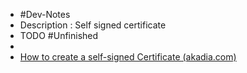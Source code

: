 - #Dev-Notes
- Description : Self signed certificate
- TODO #Unfinished
-
- [How to create a self-signed Certificate (akadia.com)](https://www.akadia.com/services/ssh_test_certificate.html)